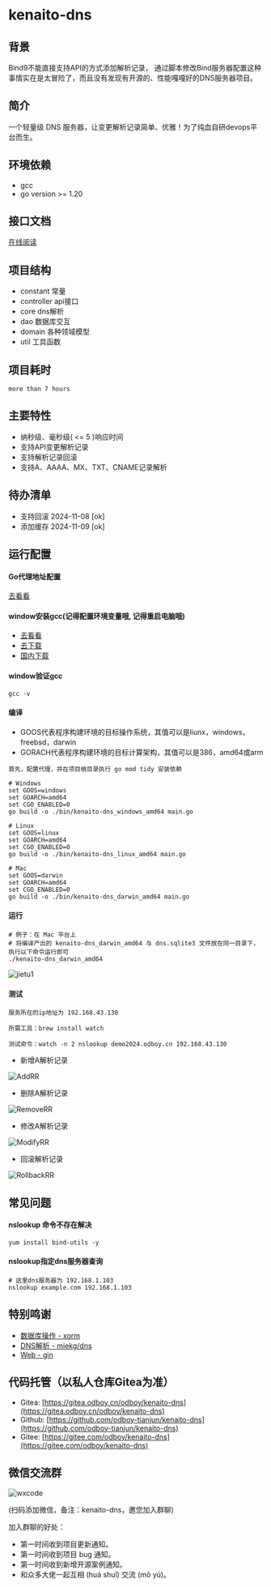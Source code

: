 # kenaito-dns

## 背景

Bind9不能直接支持API的方式添加解析记录， 通过脚本修改Bind服务器配置这种事情实在是太冒险了，而且没有发现有开源的、性能嘎嘎好的DNS服务器项目。

## 简介

一个轻量级 DNS 服务器，让变更解析记录简单、优雅！为了纯血自研devops平台而生。

## 环境依赖

- gcc
- go version >= 1.20

## 接口文档

[在线阅读](https://oss.odboy.cn/blog/files/onlinedoc/kenaito-dns/index.html)

## 项目结构

- constant 常量
- controller api接口
- core dns解析
- dao 数据库交互
- domain 各种领域模型
- util 工具函数

## 项目耗时

``
more than 7 hours
``

## 主要特性

- 纳秒级、毫秒级( <= 5 )响应时间
- 支持API变更解析记录
- 支持解析记录回滚
- 支持A、AAAA、MX、TXT、CNAME记录解析

## 待办清单

- 支持回滚 2024-11-08 [ok]
- 添加缓存 2024-11-09 [ok]

## 运行配置

#### Go代理地址配置

[去看看](https://blog.odboy.cn/go%E5%85%A8%E5%B1%80%E9%85%8D%E7%BD%AE%E5%9B%BD%E5%86%85%E6%BA%90-by-odboy/)

#### window安装gcc(记得配置环境变量哦, 记得重启电脑哦)

- [去看看](https://github.com/niXman/mingw-builds-binaries/releases)
- [去下载](https://github.com/niXman/mingw-builds-binaries/releases/download/14.2.0-rt_v12-rev0/x86_64-14.2.0-release-posix-seh-msvcrt-rt_v12-rev0.7z)
- [国内下载](https://oss.odboy.cn/blog/files/windows-gcc/x86_64-14.2.0-release-posix-seh-msvcrt-rt_v12-rev0.7z)

#### window验证gcc

```shell
gcc -v
```

#### 编译

- GOOS代表程序构建环境的目标操作系统，其值可以是liunx，windows，freebsd，darwin
- GORACH代表程序构建环境的目标计算架构，其值可以是386，amd64或arm

```text
首先，配置代理，并在项目根目录执行 go mod tidy 安装依赖
```

```shell
# Windows
set GOOS=windows
set GOARCH=amd64
set CGO_ENABLED=0
go build -o ./bin/kenaito-dns_windows_amd64 main.go
```

```shell
# Linux
set GOOS=linux
set GOARCH=amd64
set CGO_ENABLED=0
go build -o ./bin/kenaito-dns_linux_amd64 main.go
```

```shell
# Mac
set GOOS=darwin
set GOARCH=amd64
set CGO_ENABLED=0
go build -o ./bin/kenaito-dns_darwin_amd64 main.go
```

#### 运行

```shell
# 例子：在 Mac 平台上
# 将编译产出的 kenaito-dns_darwin_amd64 与 dns.sqlite3 文件放在同一目录下， 执行以下命令运行即可
./kenaito-dns_darwin_amd64
```

![jietu1](https://oss.odboy.cn/blog/files/onlinedoc/kenaito-dns/jietu1.png)

#### 测试

```text
服务所在的ip地址为 192.168.43.130

所需工具：brew install watch

测试命令：watch -n 2 nslookup demo2024.odboy.cn 192.168.43.130
```

- 新增A解析记录

![AddRR](https://oss.odboy.cn/blog/files/onlinedoc/kenaito-dns/AddRR.gif)

- 删除A解析记录

![RemoveRR](https://oss.odboy.cn/blog/files/onlinedoc/kenaito-dns/RemoveRR.gif)

- 修改A解析记录

![ModifyRR](https://oss.odboy.cn/blog/files/onlinedoc/kenaito-dns/ModifyRR.gif)

- 回滚解析记录

![RollbackRR](https://oss.odboy.cn/blog/files/onlinedoc/kenaito-dns/RollbackRR.gif)

## 常见问题

#### nslookup 命令不存在解决

```shell
yum install bind-utils -y
```

#### nslookup指定dns服务器查询

```shell
# 这里dns服务器为 192.168.1.103
nslookup example.com 192.168.1.103
```

## 特别鸣谢

- [数据库操作 - xorm](http://xorm.topgoer.com/)
- [DNS解析 - miekg/dns](https://github.com/miekg/dns)
- [Web - gin](https://gin-gonic.com/zh-cn/docs/quickstart/)

## 代码托管（以私人仓库Gitea为准）

- Gitea: [https://gitea.odboy.cn/odboy/kenaito-dns](https://gitea.odboy.cn/odboy/kenaito-dns)
- Github: [https://github.com/odboy-tianjun/kenaito-dns](https://github.com/odboy-tianjun/kenaito-dns)
- Gitee: [https://gitee.com/odboy/kenaito-dns](https://gitee.com/odboy/kenaito-dns)

## 微信交流群

![wxcode](https://oss.odboy.cn/blog/files/userinfo/MyWxCode.png)

(扫码添加微信，备注：kenaito-dns，邀您加入群聊)

加入群聊的好处：

- 第一时间收到项目更新通知。
- 第一时间收到项目 bug 通知。
- 第一时间收到新增开源案例通知。
- 和众多大佬一起互相 (huá shuǐ) 交流 (mō yú)。